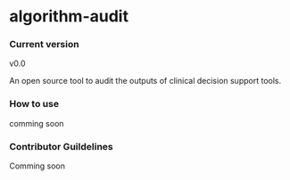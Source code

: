 # algorithm-audit

### Current version 
v0.0


An open source tool to audit the outputs of clinical decision support tools. 



### How to use

comming soon


### Contributor Guildelines

Comming soon




